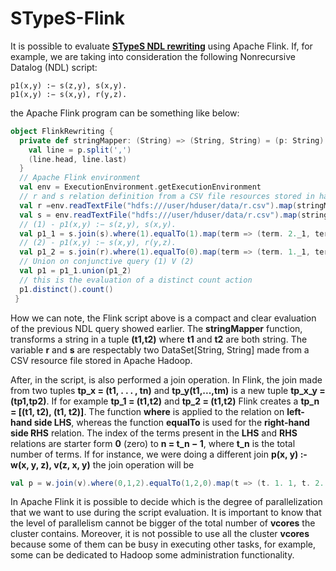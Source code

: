 # STypeS-Flink

It is possible to evaluate [**STypeS NDL rewriting**](https://github.com/srapisarda/stypes) using Apache Flink. If, for example, we are taking into consideration the following Nonrecursive Datalog (NDL) script:
 ```
p1(x,y) :− s(z,y), s(x,y).
p1(x,y) :− s(x,y), r(y,z).
```

the Apache Flink program can be something like below:
```scala
object FlinkRewriting {
  private def stringMapper: (String) => (String, String) = (p: String) => { 
    val line = p.split(',')
    (line.head, line.last)
  }
  // Apache Flink environment 
  val env = ExecutionEnvironment.getExecutionEnvironment
  // r and s relation definition from a CSV file resources stored in hadoop
  val r =env.readTextFile("hdfs:///user/hduser/data/r.csv").map(stringMapper) 
  val s = env.readTextFile("hdfs:///user/hduser/data/r.csv").map(stringMapper)
  // (1) - p1(x,y) :− s(z,y), s(x,y).
  val p1_1 = s.join(s).where(1).equalTo(1).map(term => (term. 2._1, term. 1._2)) 
  // (2) - p1(x,y) :− s(x,y), r(y,z).
  val p1_2 = s.join(r).where(1).equalTo(0).map(term => (term. 1._1, term. 2._1)) 
  // Union on conjunctive query (1) V (2) 
  val p1 = p1_1.union(p1_2) 
  // this is the evaluation of a distinct count action
  p1.distinct().count()
 }
```

How we can note, the Flink script above is a compact and clear evaluation of the previous NDL query showed earlier. 
The **stringMapper** function, transforms a string in a tuple **(t1,t2)** where **t1** and **t2** are both string. 
The variable **r** and **s** are respectably two DataSet[String, String] made from a CSV resource file stored in Apache Hadoop.

After, in the script, is also performed a join operation. 
In Flink, the join made from two tuples **tp_x = (t1, . . . , tn)** and **tp_y(t1,...,tm)** is a new tuple **tp_x_y = (tp1,tp2)**. 
If for example **tp_1 = (t1,t2)** and **tp_2 = (t1,t2)** Flink creates a **tp_n = [(t1, t2), (t1, t2)]**. 
The function **where** is applied to the relation on **left-hand side LHS**, whereas the function **equalTo** is used for the **right-hand side RHS** relation. 
The index of the terms present in the **LHS** and **RHS** relations are starter form **0** (zero) to **n = t_n − 1**, where **t_n** is the total number of terms. 
If for instance, we were doing a different join **p(x, y) :- w(x, y, z), v(z, x, y)** the join operation will be
```scala
val p = w.join(v).where(0,1,2).equalTo(1,2,0).map(t => (t. 1. 1, t. 2. 3)
```
In Apache Flink it is possible to decide which is the degree of parallelization that we want to use during the script evaluation. 
It is important to know that the level of parallelism cannot be bigger of the total number of **vcores** the cluster contains. 
Moreover, it is not possible to use all the cluster **vcores** because some of them can be busy in executing other tasks, 
for example, some can be dedicated to Hadoop some administration functionality.
